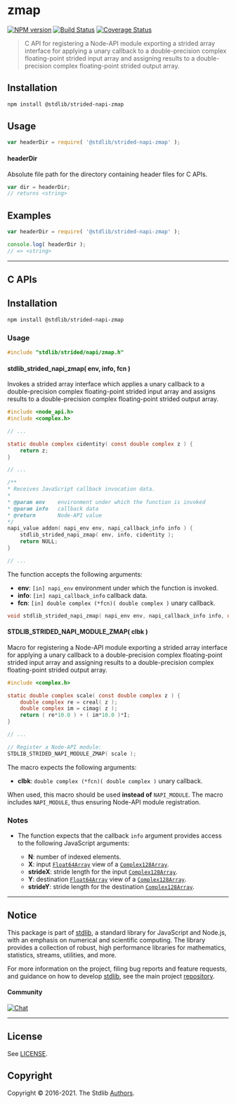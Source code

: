 <!--

@license Apache-2.0

Copyright (c) 2021 The Stdlib Authors.

Licensed under the Apache License, Version 2.0 (the "License");
you may not use this file except in compliance with the License.
You may obtain a copy of the License at

   http://www.apache.org/licenses/LICENSE-2.0

Unless required by applicable law or agreed to in writing, software
distributed under the License is distributed on an "AS IS" BASIS,
WITHOUT WARRANTIES OR CONDITIONS OF ANY KIND, either express or implied.
See the License for the specific language governing permissions and
limitations under the License.

-->

# zmap

[![NPM version][npm-image]][npm-url] [![Build Status][test-image]][test-url] [![Coverage Status][coverage-image]][coverage-url] <!-- [![dependencies][dependencies-image]][dependencies-url] -->

> C API for registering a Node-API module exporting a strided array interface for applying a unary callback to a double-precision complex floating-point strided input array and assigning results to a double-precision complex floating-point strided output array.

<!-- Section to include introductory text. Make sure to keep an empty line after the intro `section` element and another before the `/section` close. -->

<section class="intro">

</section>

<!-- /.intro -->

<!-- Package usage documentation. -->

<section class="installation">

## Installation

```bash
npm install @stdlib/strided-napi-zmap
```

</section>

<section class="usage">

## Usage

```javascript
var headerDir = require( '@stdlib/strided-napi-zmap' );
```

#### headerDir

Absolute file path for the directory containing header files for C APIs.

```javascript
var dir = headerDir;
// returns <string>
```

</section>

<!-- /.usage -->

<!-- Package usage notes. Make sure to keep an empty line after the `section` element and another before the `/section` close. -->

<section class="notes">

</section>

<!-- /.notes -->

<!-- Package usage examples. -->

<section class="examples">

## Examples

```javascript
var headerDir = require( '@stdlib/strided-napi-zmap' );

console.log( headerDir );
// => <string>
```

</section>

<!-- /.examples -->

<!-- C interface documentation. -->

* * *

<section class="c">

## C APIs

<!-- Section to include introductory text. Make sure to keep an empty line after the intro `section` element and another before the `/section` close. -->

<section class="intro">

</section>

<!-- /.intro -->

<!-- C usage documentation. -->

<section class="installation">

## Installation

```bash
npm install @stdlib/strided-napi-zmap
```

</section>

<section class="usage">

### Usage

```c
#include "stdlib/strided/napi/zmap.h"
```

#### stdlib_strided_napi_zmap( env, info, fcn )

Invokes a strided array interface which applies a unary callback to a double-precision complex floating-point strided input array and assigns results to a double-precision complex floating-point strided output array.

```c
#include <node_api.h>
#include <complex.h>

// ...

static double complex cidentity( const double complex z ) {
    return z;
}

// ...

/**
* Receives JavaScript callback invocation data.
*
* @param env    environment under which the function is invoked
* @param info   callback data
* @return       Node-API value
*/
napi_value addon( napi_env env, napi_callback_info info ) {
    stdlib_strided_napi_zmap( env, info, cidentity );
    return NULL;
}

// ...
```

The function accepts the following arguments:

-   **env**: `[in] napi_env` environment under which the function is invoked.
-   **info**: `[in] napi_callback_info` callback data.
-   **fcn**: `[in] double complex (*fcn)( double complex )` unary callback.

```c
void stdlib_strided_napi_zmap( napi_env env, napi_callback_info info, double complex (*fcn)( double complex ) );
```

#### STDLIB_STRIDED_NAPI_MODULE_ZMAP( clbk )

Macro for registering a Node-API module exporting a strided array interface for applying a unary callback to a double-precision complex floating-point strided input array and assigning results to a double-precision complex floating-point strided output array.

```c
#include <complex.h>

static double complex scale( const double complex z ) {
    double complex re = creal( z );
    double complex im = cimag( z );
    return ( re*10.0 ) + ( im*10.0 )*I;
}

// ...

// Register a Node-API module:
STDLIB_STRIDED_NAPI_MODULE_ZMAP( scale );
```

The macro expects the following arguments:

-   **clbk**: `double complex (*fcn)( double complex )` unary callback.

When used, this macro should be used **instead of** `NAPI_MODULE`. The macro includes `NAPI_MODULE`, thus ensuring Node-API module registration.

</section>

<!-- /.usage -->

<!-- C API usage notes. Make sure to keep an empty line after the `section` element and another before the `/section` close. -->

<section class="notes">

### Notes

-   The function expects that the callback `info` argument provides access to the following JavaScript arguments:

    -   **N**: number of indexed elements.
    -   **X**: input [`Float64Array`][@stdlib/array/float64] view of a [`Complex128Array`][@stdlib/array/complex128].
    -   **strideX**: stride length for the input [`Complex128Array`][@stdlib/array/complex128].
    -   **Y**: destination [`Float64Array`][@stdlib/array/float64] view of a [`Complex128Array`][@stdlib/array/complex128].
    -   **strideY**: stride length for the destination [`Complex128Array`][@stdlib/array/complex128].

</section>

<!-- /.notes -->

<!-- C API usage examples. -->

<section class="examples">

</section>

<!-- /.examples -->

</section>

<!-- /.c -->

<!-- Section to include cited references. If references are included, add a horizontal rule *before* the section. Make sure to keep an empty line after the `section` element and another before the `/section` close. -->

<section class="references">

</section>

<!-- /.references -->

<!-- Section for related `stdlib` packages. Do not manually edit this section, as it is automatically populated. -->

<section class="related">

</section>

<!-- /.related -->

<!-- Section for all links. Make sure to keep an empty line after the `section` element and another before the `/section` close. -->


<section class="main-repo" >

* * *

## Notice

This package is part of [stdlib][stdlib], a standard library for JavaScript and Node.js, with an emphasis on numerical and scientific computing. The library provides a collection of robust, high performance libraries for mathematics, statistics, streams, utilities, and more.

For more information on the project, filing bug reports and feature requests, and guidance on how to develop [stdlib][stdlib], see the main project [repository][stdlib].

#### Community

[![Chat][chat-image]][chat-url]

---

## License

See [LICENSE][stdlib-license].


## Copyright

Copyright &copy; 2016-2021. The Stdlib [Authors][stdlib-authors].

</section>

<!-- /.stdlib -->

<!-- Section for all links. Make sure to keep an empty line after the `section` element and another before the `/section` close. -->

<section class="links">

[npm-image]: http://img.shields.io/npm/v/@stdlib/strided-napi-zmap.svg
[npm-url]: https://npmjs.org/package/@stdlib/strided-napi-zmap

[test-image]: https://github.com/stdlib-js/strided-napi-zmap/actions/workflows/test.yml/badge.svg
[test-url]: https://github.com/stdlib-js/strided-napi-zmap/actions/workflows/test.yml

[coverage-image]: https://img.shields.io/codecov/c/github/stdlib-js/strided-napi-zmap/main.svg
[coverage-url]: https://codecov.io/github/stdlib-js/strided-napi-zmap?branch=main

<!--

[dependencies-image]: https://img.shields.io/david/stdlib-js/strided-napi-zmap.svg
[dependencies-url]: https://david-dm.org/stdlib-js/strided-napi-zmap/main

-->

[chat-image]: https://img.shields.io/gitter/room/stdlib-js/stdlib.svg
[chat-url]: https://gitter.im/stdlib-js/stdlib/

[stdlib]: https://github.com/stdlib-js/stdlib

[stdlib-authors]: https://github.com/stdlib-js/stdlib/graphs/contributors

[stdlib-license]: https://raw.githubusercontent.com/stdlib-js/strided-napi-zmap/main/LICENSE

[@stdlib/array/complex128]: https://github.com/stdlib-js/array-complex128

[@stdlib/array/float64]: https://github.com/stdlib-js/array-float64

</section>

<!-- /.links -->
